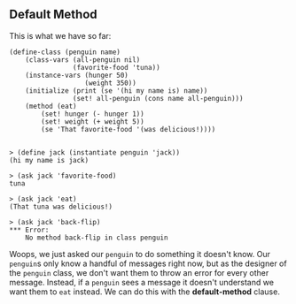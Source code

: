 ## Default Method

This is what we have so far:

    
    (define-class (penguin name)
        (class-vars (all-penguin nil)
                    (favorite-food 'tuna))
        (instance-vars (hunger 50)
                       (weight 350))
        (initialize (print (se '(hi my name is) name))
                    (set! all-penguin (cons name all-penguin)))
        (method (eat)
            (set! hunger (- hunger 1))
            (set! weight (+ weight 5))
            (se 'That favorite-food '(was delicious!))))
    
    
    > (define jack (instantiate penguin 'jack))
    (hi my name is jack)
    
    > (ask jack 'favorite-food)
    tuna
    
    > (ask jack 'eat)
    (That tuna was delicious!)
    
    > (ask jack 'back-flip)
    *** Error:
        No method back-flip in class penguin
    

Woops, we just asked our `penguin` to do something it doesn't know. Our
`penguin`s only know a handful of messages right now, but as the designer of
the `penguin` class, we don't want them to throw an error for every other
message. Instead, if a `penguin` sees a message it doesn't understand we want
them to `eat` instead. We can do this with the **default-method** clause.

